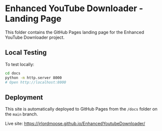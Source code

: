 # Enhanced YouTube Downloader - Landing Page

This folder contains the GitHub Pages landing page for the Enhanced YouTube Downloader project.

## Local Testing

To test locally:
```bash
cd docs
python -m http.server 8000
# Open http://localhost:8000
```

## Deployment

This site is automatically deployed to GitHub Pages from the `/docs` folder on the `main` branch.

Live site: https://jrlordmoose.github.io/EnhancedYoutubeDownloader/
